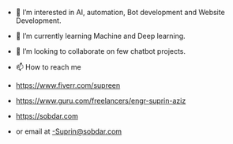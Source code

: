 - 👀 I’m interested in AI, automation, Bot development and Website Development.
- 🌱 I’m currently learning Machine and Deep learning.
- 💞️ I’m looking to collaborate on few chatbot projects.
- 📫 How to reach me 
- https://www.fiverr.com/supreen
- https://www.guru.com/freelancers/engr-suprin-aziz
- https://sobdar.com 

- or email at
-Suprin@sobdar.com

<!---

--->
